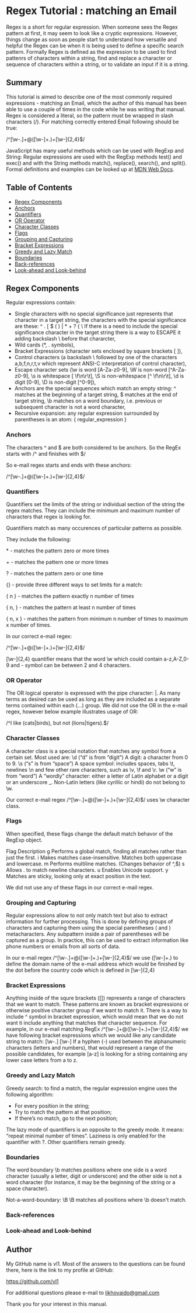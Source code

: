 # Regex Tutorial : matching an Email

Regex is a short for regular expression. When someone sees the Regex pattern at first, it may seem to look like a cryptic expressions. However, things change as soon as people start to understand how versatile and helpful the Regex can be when it is being used to define a specific search pattern.
Formally Regex is defined as the expression to be used to find pattenrs of characters within a string, find and replace a character or sequence of characters within a string, or to validate an input if it is a string.

## Summary

This tutorial is aimed to describe one of the most commonly required expressions - matching an Email, which the author of this manual has been able to use a couple of times in the code while he was writing that manual.
Regex is considered a literal, so the pattern must be wrapped in slash characters (/). For matching correctly entered Email following should be true:

/^[\w-\.]+@([\w-]+\.)+[\w-]{2,4}$/

JavaScript has many useful methods which can be used with RegExp and String: 
Regular expressions are used with the RegExp methods test() and exec() and with the String methods match(), replace(), search(), and split().
Formal definitions and examples can be looked up at [MDN Web Docs](#https://developer.mozilla.org/en-US/docs/Web/JavaScript/Guide/Regular_Expressions).

## Table of Contents

- [Regex Components](#Regex%20Components)
- [Anchors](#anchors)
- [Quantifiers](#quantifiers)
- [OR Operator](#or-operator)
- [Character Classes](#character-classes)
- [Flags](#flags)
- [Grouping and Capturing](#grouping-and-capturing)
- [Bracket Expressions](#bracket-expressions)
- [Greedy and Lazy Match](#greedy-and-lazy-match)
- [Boundaries](#boundaries)
- [Back-references](#back-references)
- [Look-ahead and Look-behind](#look-ahead-and-look-behind)

## Regex Components

Regular expressions contain:
- Single characters with no special significance just represents that character in a target string, the characters with the special significance are these: ^ . [ $ ( ) | * + ? { \ If there is a need to include the special significance character in the target string there is a way to ESCAPE it adding backslash \ before that chararcter, 
- Wild cards (*, . symbols), 
- Bracket Expressions (character sets enclosed by square brackets [ ]),
- Control characters (a backslash \ followed by one of the characters a,b,f,n,r,t,v which represent ANSI-C interpretation of control character), 
- Escape character sets (\w is word [A-Za-z0-9], \W is non-word [^A-Za-z0-9], \s is whitespace [ \f\n\r\t], \S is non-whitespace [^ \f\n\r\t], \d is digit [0-9], \D is non-digit [^0-9]),
- Anchors are the special sequences which match an empty string: ^ matches at the beginning of a target string, $ matches at the end of target string, \b matches on a word boundary, i.e. previous or subsequent character is not a word character,
- Recursive expansion: any regular expression surrounded by parentheses is an atom: { regular_expression }

### Anchors

The characters ^ and \$ are both considered to be anchors. So the RegEx starts with /^ and finishes with $/

So e-mail regex starts and ends with these anchors:

/^[\w-\.]+@([\w-]+\.)+[\w-]{2,4}$/


### Quantifiers

Quantifiers set the limits of the string or individual section of the string the regex matches. They can include the minimum and maximum number of characters that regex is looking for.

Quantifiers match as many occurences of particular patterns as possible.

They include the following:

\* - matches the pattern zero or more times

\+ - matches the pattern one or more times

\? - matches the pattern zero or one time

\{} - provide three different ways to set limits for a match:

  { n } - matches the pattern exactly n number of times

  { n, } - matches the pattern at least n number of times

  { n, x } - matches the pattern from minimum n number of times to maximum x number of times.

In our correct e-mail regex:

/^[\w-\.]+@([\w-]+\.)+[\w-]{2,4}$/

\[\w-]{2,4} quantifier means that the word \w which could contain a-z,A-Z,0-9 and - symbol can be between 2 and 4 characters.


### OR Operator

The OR logical operator is expressed with the pipe character: |. As many terms as desired can be used as long as they are included as a separate terms contained within each (...) group. We did not use the OR in the e-mail regex, however below example illustrates usage of OR:

/^I like (cats|birds), but not (lions|tigers).$/

### Character Classes

A character class is a special notation that matches any symbol from a certain set.
Most used are:
\d (“d” is from “digit”)
A digit: a character from 0 to 9.
\s (“s” is from “space”)
A space symbol: includes spaces, tabs \t, newlines \n and few other rare characters, such as \v, \f and \r.
\w (“w” is from “word”)
A “wordly” character: either a letter of Latin alphabet or a digit or an underscore _. Non-Latin letters (like cyrillic or hindi) do not belong to \w.

Our correct e-mail regex /^[\w-\.]+@([\w-]+\.)+[\w-]{2,4}$/ uses \w character class.

### Flags

When specified, these flags change the default match behavor of the RegExp object.

Flag	Description
g	Performs a global match, finding all matches rather than just the first.
i	Makes matches case-insensitive. Matches both uppercase and lowercase.
m	Performs multiline matches. (Changes behavior of ^,$)
s	Allows . to match newline characters.
u	Enables Unicode support.
y	Matches are sticky, looking only at exact position in the text.

We did not use any of these flags in our correct e-mail regex.

### Grouping and Capturing

Regular expressions allow to not only match text but also to extract information for further processing. This is done by defining groups of characters and capturing them using the special parentheses ( and ) metacharacters. Any subpattern inside a pair of parentheses will be captured as a group. In practice, this can be used to extract information like phone numbers or emails from all sorts of data.

In our e-mail regex /^[\w-\.]+@([\w-]+\.)+[\w-]{2,4}$/  we use ([\w-]+\.) to define the domain name of the e-mail address which would be finished by the dot before the country code which is defined in [\w-]{2,4} 


### Bracket Expressions

Anything inside of the squre brackets ([]) represents a range of characters that we want to match. These patterns are known as bracket expressions or otherwise positive character group if we want to match it. There is a way to include ^ symbol in bracket expression, which would mean that we do not want ti include anything that matches that character sequence.
For example, in our e-mail matching RegEx
/^[\w-\.]+@([\w-]+\.)+[\w-]{2,4}$/
we have following bracket expressions which we would like any candidate string to match:
[\w-\.]
[\w-]
If a hyphen (-) used between the alphanumeric characters (letters and numbers), that would represent a range of the possible candidates, for example [a-z] is looking for a string containing any lower case letters from a to z. 

### Greedy and Lazy Match

Greedy search: to find a match, the regular expression engine uses the following algorithm:
- For every position in the string;
- Try to match the pattern at that position;
- If there’s no match, go to the next position;

The lazy mode of quantifiers is an opposite to the greedy mode. It means: “repeat minimal number of times”.
Laziness is only enabled for the quantifier with ?.
Other quantifiers remain greedy.

### Boundaries

The word boundary \b matches positions where one side is a word character (usually a letter, digit or underscore) and the other side is not a word character (for instance, it may be the beginning of the string or a space character).

Not-a-word-boundary: \B
\B matches all positions where \b doesn't match. 

### Back-references



### Look-ahead and Look-behind

## Author

My GitHub name is vl1. Most of the answers to the questions can be found there, here is the link to my profile at GitHub:

  https://github.com/vl1

  For additional questions please e-mail to likhovaido@gmail.com

  Thank you for your interest in this manual.